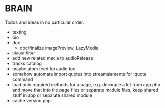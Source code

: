 # BRAIN

Todos and ideas in no particular order.

- texting
- bio
- doc
  - doc/finalize imagePreview, LazyMedia
- visual filter
- add new related media to audioRelease
- tracks catalog
- maybe atom feed for audio too
- somehow automate import quotes into streamelements for !quote command
- load only required methods for a page, e.g. decouple a lot from app.php and move that into the page files or separate module files, keep shared stuff in app or separate shared module
- cache version.php
